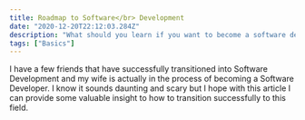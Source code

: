 ```yaml
---
title: Roadmap to Software</br> Development
date: "2020-12-20T22:12:03.284Z"
description: "What should you learn if you want to become a software developer"
tags: ["Basics"]
---
```


I have a few friends  that have successfully transitioned into Software Development and
my wife is actually in the process of becoming a Software Developer. 
I know it sounds daunting and scary but I hope with this article I can
provide some valuable insight to how to transition successfully to this field.
